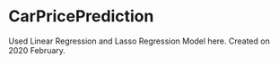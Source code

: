 # CarPricePrediction
Used Linear Regression and Lasso Regression Model here. 
Created on 2020 February.
